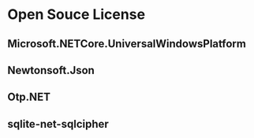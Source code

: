 # Open Souce License

## Microsoft.NETCore.UniversalWindowsPlatform

## Newtonsoft.Json

## Otp.NET

## sqlite-net-sqlcipher